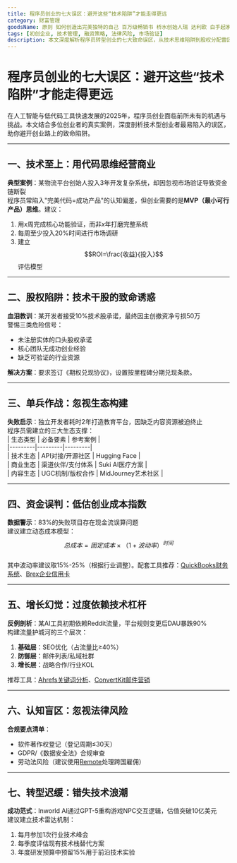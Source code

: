 ```yaml
---
title: 程序员创业的七大误区：避开这些“技术陷阱”才能走得更远
category: 财富管理
goodsName: 原则 如何创造出完美独特的自己 百万级畅销书 桥水创始人瑞 达利欧 白手起家的全成功方案 半个金融圈都在读 
tags: [初创企业, 技术管理, 融资策略, 法律风险, 市场验证]
description: 本文深度解析程序员转型创业的七大致命误区，从技术思维陷阱到股权分配雷区，系统拆解技术创业者特有的商业盲点。通过7个真实失败案例，揭示产品开发、资金管理、法律合规等关键环节的避坑策略，为技术人才提供从代码到商业的转型指南。
---
```

# 程序员创业的七大误区：避开这些“技术陷阱”才能走得更远

在人工智能与低代码工具快速发展的2025年，程序员创业面临前所未有的机遇与挑战。本文结合多位创业者的真实案例，深度剖析技术型创业者最易陷入的误区，助你避开创业路上的致命陷阱。

---

## 一、技术至上：用代码思维经营商业
**典型案例**：某物流平台创始人投入3年开发复杂系统，却因忽视市场验证导致资金链断裂  
程序员常陷入"完美代码=成功产品"的认知偏差，但创业需要的是**MVP（最小可行产品）思维**。建议：  
1. 用$x$周完成核心功能验证，而非$x$年打磨完整系统  
2. 每周至少投入20%时间进行市场调研  
3. 建立$$ROI=\frac{收益}{投入}$$评估模型  

---

## 二、股权陷阱：技术干股的致命诱惑
**血泪教训**：某开发者接受10%技术股承诺，最终因主创撤资净亏损50万  
警惕三类危险信号：  
- 未注册实体的口头股权承诺  
- 核心团队无成功创业经验  
- 缺乏可验证的行业资源  

**解决方案**：要求签订《期权兑现协议》，设置按里程碑分期兑现条款。

---

## 三、单兵作战：忽视生态构建
**失败启示**：独立开发者耗时2年打造教育平台，因缺乏内容资源被迫终止  
程序员需建立的三大生态支撑：  
| 生态类型 | 必备要素 | 参考案例 |  
|---------|---------|---------|  
| 技术生态 | API对接/开源社区 | Hugging Face |  
| 商业生态 | 渠道伙伴/支付体系 | Suki AI医疗方案 |  
| 内容生态 | UGC机制/版权合作 | MidJourney艺术社区 |  

---

## 四、资金误判：低估创业成本指数
**数据警示**：83%的失败项目存在现金流误算问题  
建议建立动态成本模型：  
$$总成本=固定成本×（1+波动率）^{时间}$$  
其中波动率建议取15%-25%（根据行业调整）。配套工具推荐：[QuickBooks财务系统](https://quickbooks.intuit.com)、[Brex企业信用卡](https://www.brex.com)

---

## 五、增长幻觉：过度依赖技术杠杆
**反例剖析**：某AI工具初期依赖Reddit流量，平台规则变更后DAU暴跌90%  
构建流量护城河的三个层次：  
1. **基础层**：SEO优化（占流量比≥40%）  
2. **防御层**：邮件列表/私域社群  
3. **增长层**：战略合作/行业KOL  

推荐工具：[Ahrefs关键词分析](https://ahrefs.com)、[ConvertKit邮件营销](https://convertkit.com)

---

## 六、认知盲区：忽视法律风险
**合规要点清单**：  
- 软件著作权登记（登记周期≤30天）  
- GDPR/《数据安全法》合规审查  
- 劳动法风险（建议使用[Remote](https://remote.com)处理跨国雇佣）  

---

## 七、转型迟缓：错失技术浪潮
**成功范式**：Inworld AI通过GPT-5重构游戏NPC交互逻辑，估值突破10亿美元  
建议建立技术雷达机制：  
1. 每月参加1次行业技术峰会  
2. 每季度评估现有技术栈替代方案  
3. 年度研发预算中预留15%用于前沿技术实验  
